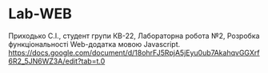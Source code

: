 # Lab-WEB

Приходько С.І., студент групи КВ-22, Лабораторна робота №2, Розробка функціональності Web-додатка мовою Javascript. https://docs.google.com/document/d/18ohrFJ5RpjA5jEyu0ub7AkahqvGGXrf6R2_5JN6WZ3A/edit?tab=t.0
